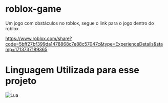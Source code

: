 # roblox-game
Um jogo com obstáculos no roblox, segue o link para o jogo dentro do roblox

https://www.roblox.com/share?code=5bff27bf399da1478868c7e88c57047c&type=ExperienceDetails&stamp=1713737189365

# Linguagem Utilizada para esse projeto
![Lua](https://img.shields.io/badge/Lua-2C2D72?style=for-the-badge&logo=lua&logoColor=white)
